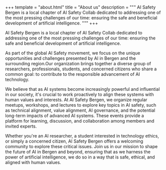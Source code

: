 +++
template = "about.html" 
title = "About us" 
description = """ AI Safety Bergen is a local chapter of AI Safety Collab dedicated to addressing one of the most pressing challenges of our time: ensuring the safe and beneficial development of artificial intelligence. """
+++

AI Safety Bergen is a local chapter of AI Safety Collab dedicated to addressing one of the most pressing challenges of our time: ensuring the safe and beneficial development of artificial intelligence.

As part of the global AI Safety movement, we focus on the unique opportunities and challenges presented by AI in Bergen and the surrounding region.Our organization brings together a diverse group of researchers, professionals, students, and concerned citizens who share a common goal: to contribute to the responsible advancement of AI technology. 

We believe that as AI systems become increasingly powerful and influential in our society, it's crucial to work proactively to align these systems with human values and interests. At AI Safety Bergen, we organize regular meetups, workshops, and lectures to explore key topics in AI safety, such as technical alignment, value alignment, AI governance, and the potential long-term impacts of advanced AI systems. These events provide a platform for learning, discussion, and collaboration among members and invited experts.

Whether you're an AI researcher, a student interested in technology ethics, or simply a concerned citizen, AI Safety Bergen offers a welcoming community to explore these critical issues. Join us in our mission to shape the future of AI in Bergen and beyond, ensuring that as we harness the power of artificial intelligence, we do so in a way that is safe, ethical, and aligned with human values.

